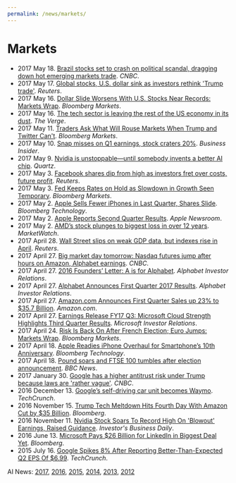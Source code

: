 ```yaml
---
permalink: /news/markets/
---
```

# Markets

* 2017 May 18. [Brazil stocks set to crash on political scandal, dragging down hot emerging markets trade](http://www.cnbc.com/2017/05/18/this-brazil-stocks-etf-is-crashing-more-than-13-percent-on-an-emerging-political-scandal.html). *CNBC*.
* 2017 May 17. [Global stocks, U.S. dollar sink as investors rethink 'Trump trade'](http://www.reuters.com/article/us-global-markets-idUSKCN18D01B). *Reuters*.
* 2017 May 16. [Dollar Slide Worsens With U.S. Stocks Near Records: Markets Wrap](https://www.bloomberg.com/news/articles/2017-05-15/asia-stocks-set-to-rise-amid-u-s-record-oil-gain-markets-wrap). *Bloomberg Markets*.
* 2017 May 16. [The tech sector is leaving the rest of the US economy in its dust](https://www.theverge.com/2017/5/16/15627198/tech-sector-stock-market-record-high). *The Verge*.
* 2017 May 11. [Traders Ask What Will Rouse Markets When Trump and Twitter Can't](https://www.bloomberg.com/news/articles/2017-05-11/traders-ask-what-will-rouse-markets-when-trump-and-twitter-can-t). *Bloomberg Markets*.
* 2017 May 10. [Snap misses on Q1 earnings, stock craters 20%](http://www.businessinsider.com/snap-q1-earnings-results-2017-5). *Business Insider*.
* 2017 May 9. [Nvidia is unstoppable—until somebody invents a better AI chip](https://qz.com/979846/nvidia-nvda-is-unstoppable-until-somebody-invents-a-better-ai-chip/). *Quartz*.
* 2017 May 3. [Facebook shares dip from high as investors fret over costs, future profit](http://www.reuters.com/article/us-facebook-results-idUSKBN17Z2GY). *Reuters*.
* 2017 May 3. [Fed Keeps Rates on Hold as Slowdown in Growth Seen Temporary](https://www.bloomberg.com/news/articles/2017-05-03/fed-refrains-from-rate-hike-while-maintaining-sunny-outlook). *Bloomberg Markets*.
* 2017 May 2. [Apple Sells Fewer iPhones in Last Quarter, Shares Slide](https://www.bloomberg.com/news/articles/2017-05-02/apple-sells-fewer-iphones-in-latest-quarter-as-consumers-wait). *Bloomberg Technology*.
* 2017 May 2. [Apple Reports Second Quarter Results](https://www.apple.com/newsroom/2017/05/apple-reports-second-quarter-results/). *Apple Newsroom*.
* 2017 May 2. [AMD’s stock plunges to biggest loss in over 12 years](http://www.marketwatch.com/story/amds-stock-plunges-toward-biggest-loss-in-over-12-years-2017-05-02). *MarketWatch*.
* 2017 April 28. [Wall Street slips on weak GDP data, but indexes rise in April](http://www.reuters.com/article/us-usa-stocks-idUSKBN17U1NH). *Reuters*.
* 2017 April 27. [Big market day tomorrow: Nasdaq futures jump after hours on Amazon, Alphabet earnings](http://www.cnbc.com/2017/04/27/nasdaq-100-futures-surge-after-hours-on-amazon-alphabet-earnings.html). *CNBC*.
* 2017 April 27. [2016 Founders’ Letter: A is for Alphabet](https://abc.xyz/investor/founders-letters/2016/index.html). *Alphabet Investor Relations*.
* 2017 April 27. [Alphabet Announces First Quarter 2017 Results](https://abc.xyz/investor/news/earnings/2017/Q1_alphabet_earnings/). *Alphabet Investor Relations*.
* 2017 April 27. [Amazon.com Announces First Quarter Sales up 23% to $35.7 Billion](http://phx.corporate-ir.net/phoenix.zhtml?c=97664&p=irol-newsArticle&ID=2266657). *Amazon.com*.
* 2017 April 27. [Earnings Release FY17 Q3: Microsoft Cloud Strength Highlights Third Quarter Results](https://www.microsoft.com/en-us/Investor/earnings/FY-2017-Q3/press-release-webcast). *Microsoft Investor Relations*.
* 2017 April 24. [Risk Is Back On After French Election; Euro Jumps: Markets Wrap](https://www.bloomberg.com/news/articles/2017-04-23/risk-is-back-on-after-french-election-euro-jumps-markets-wrap). *Bloomberg Markets*.
* 2017 April 18. [Apple Readies iPhone Overhaul for Smartphone’s 10th Anniversary](https://www.bloomberg.com/news/articles/2017-04-18/apple-readies-iphone-overhaul-for-smartphone-s-10th-anniversary). *Bloomberg Technology*.
* 2017 April 18. [Pound soars and FTSE 100 tumbles after election announcement](http://www.bbc.com/news/business-39627859). *BBC News*.
* 2017 January 30. [Google has a higher antitrust risk under Trump because laws are 'rather vague'](http://www.cnbc.com/2017/01/30/google-antitrust-concerns-under-trump.html). *CNBC*.
* 2016 December 13. [Google’s self-driving car unit becomes Waymo](https://techcrunch.com/2016/12/13/googles-self-driving-car-unit-spins-out-as-waymo/). *TechCrunch*.
* 2016 November 15. [Trump Tech Meltdown Hits Fourth Day With Amazon Cut by $35 Billion](https://www.bloomberg.com/news/articles/2016-11-14/trump-tech-meltdown-hits-fourth-day-as-amazon-cut-by-35-billion). *Bloomberg*.
* 2016 November 11. [Nvidia Stock Soars To Record High On 'Blowout' Earnings, Raised Guidance](http://www.investors.com/stock-lists/sector-leaders/nvidia-stock-soars-on-q3-beat-and-raise/). *Investor's Business Daily*.
* 2016 June 13. [Microsoft Pays $26 Billion for LinkedIn in Biggest Deal Yet](https://www.bloomberg.com/news/articles/2016-06-13/microsoft-to-buy-linkedin-in-deal-valued-at-26-2-billion-ipe079k9). *Bloomberg*.
* 2015 July 16. [Google Spikes 8% After Reporting Better-Than-Expected Q2 EPS Of $6.99](https://techcrunch.com/2015/07/16/google-q2-2015-earnings/). *TechCrunch*.

AI News: [2017](http://realai.org/news/), [2016](http://realai.org/news/2016/), [2015](http://realai.org/news/2015/), [2014](http://realai.org/news/2014/), [2013](http://realai.org/news/2013/), [2012](http://realai.org/news/2012/)
